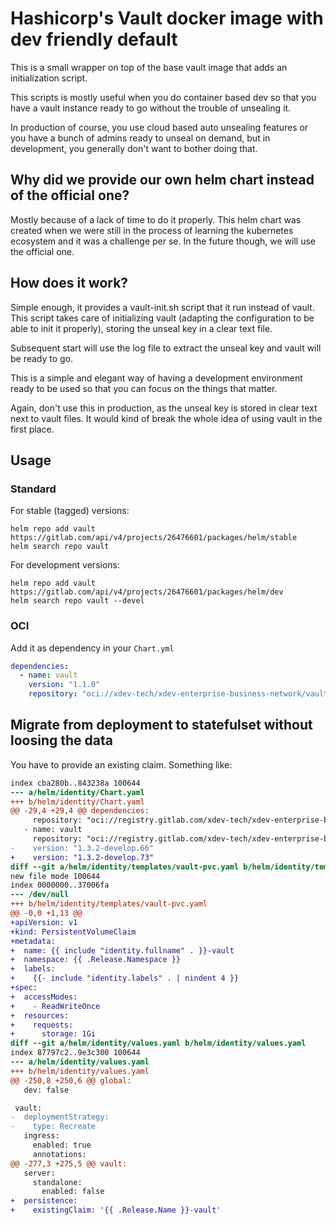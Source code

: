 # Hashicorp's Vault docker image with dev friendly default

This is a small wrapper on top of the base vault image that adds an
initialization script.

This scripts is mostly useful when you do container based dev so that you have a
vault instance ready to go without the trouble of unsealing it.

In production of course, you use cloud based auto unsealing features or you have
a bunch of admins ready to unseal on demand, but in development, you generally
don't want to bother doing that.

## Why did we provide our own helm chart instead of the official one?

Mostly because of a lack of time to do it properly. This helm chart was created
when we were still in the process of learning the kubernetes ecosystem and it
was a challenge per se.  In the future though, we will use the official one.

## How does it work?

Simple enough, it provides a vault-init.sh script that it run instead of
vault. This script takes care of initializing vault (adapting the configuration
to be able to init it properly), storing the unseal key in a clear text file.

Subsequent start will use the log file to extract the unseal key and vault will
be ready to go.

This is a simple and elegant way of having a development environment ready to be
used so that you can focus on the things that matter.

Again, don't use this in production, as the unseal key is stored in clear text
next to vault files. It would kind of break the whole idea of using vault in the
first place.

## Usage

### Standard

For stable (tagged) versions:

```
helm repo add vault https://gitlab.com/api/v4/projects/26476601/packages/helm/stable
helm search repo vault
```

For development versions:

```
helm repo add vault https://gitlab.com/api/v4/projects/26476601/packages/helm/dev
helm search repo vault --devel
```

### OCI

Add it as dependency in your `Chart.yml`

~~~yaml
dependencies:
  - name: vault
    version: "1.1.0"
    repository: "oci://xdev-tech/xdev-enterprise-business-network/vault/helm"
~~~


## Migrate from deployment to statefulset without loosing the data

You have to provide an existing claim. Something like:

```diff --git a/helm/identity/Chart.yaml b/helm/identity/Chart.yaml
index cba280b..843238a 100644
--- a/helm/identity/Chart.yaml
+++ b/helm/identity/Chart.yaml
@@ -29,4 +29,4 @@ dependencies:
     repository: "oci://registry.gitlab.com/xdev-tech/xdev-enterprise-business-network/keycloak/helm"
   - name: vault
     repository: "oci://registry.gitlab.com/xdev-tech/xdev-enterprise-business-network/vault/helm"
-    version: "1.3.2-develop.66"
+    version: "1.3.2-develop.73"
diff --git a/helm/identity/templates/vault-pvc.yaml b/helm/identity/templates/vault-pvc.yaml
new file mode 100644
index 0000000..37006fa
--- /dev/null
+++ b/helm/identity/templates/vault-pvc.yaml
@@ -0,0 +1,13 @@
+apiVersion: v1
+kind: PersistentVolumeClaim
+metadata:
+  name: {{ include "identity.fullname" . }}-vault
+  namespace: {{ .Release.Namespace }}
+  labels:
+    {{- include "identity.labels" . | nindent 4 }}
+spec:
+  accessModes:
+    - ReadWriteOnce
+  resources:
+    requests:
+      storage: 1Gi
diff --git a/helm/identity/values.yaml b/helm/identity/values.yaml
index 87797c2..9e3c300 100644
--- a/helm/identity/values.yaml
+++ b/helm/identity/values.yaml
@@ -250,8 +250,6 @@ global:
   dev: false

 vault:
-  deploymentStrategy:
-    type: Recreate
   ingress:
     enabled: true
     annotations:
@@ -277,3 +275,5 @@ vault:
   server:
     standalone:
       enabled: false
+  persistence:
+    existingClaim: '{{ .Release.Name }}-vault'
```
